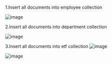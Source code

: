 1.Insert all documents into employee collection

![image](https://github.com/user-attachments/assets/78f75e0e-cb60-4eda-9947-0cebfe91cfd3)

2.Insert all documents into department collection

![image](https://github.com/user-attachments/assets/1fad3643-6775-4969-8ba1-d2f6a8bc838f)

3.Insert all documents into etf collection
![image](https://github.com/user-attachments/assets/f7c8ef98-5ac6-42d0-8081-1a82fa1236ee)


![image](https://github.com/user-attachments/assets/f4ebe9f9-4d0c-458a-ba15-fb3c34b731f4)


